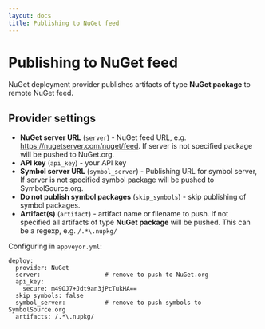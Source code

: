 ```yaml
---
layout: docs
title: Publishing to NuGet feed
---
```


# Publishing to NuGet feed

NuGet deployment provider publishes artifacts of type **NuGet package** to remote NuGet feed.

## Provider settings

* **NuGet server URL** (`server`) - NuGet feed URL, e.g. https://nugetserver.com/nuget/feed. If server is not specified package will be pushed to NuGet.org.
* **API key** (`api_key`) - your API key
* **Symbol server URL** (`symbol_server`) - Publishing URL for symbol server, If server is not specified symbol package will be pushed to SymbolSource.org.
* **Do not publish symbol packages** (`skip_symbols`) - skip publishing of symbol packages.
* **Artifact(s)** (`artifact`) - artifact name or filename to push. If not specified all artifacts of type **NuGet package** will be pushed. This can be a regexp, e.g. `/.*\.nupkg/`

Configuring in `appveyor.yml`:

    deploy:
      provider: NuGet
      server:                  # remove to push to NuGet.org
      api_key:
        secure: m49OJ7+Jdt9an3jPcTukHA==
      skip_symbols: false
      symbol_server:           # remove to push symbols to SymbolSource.org
      artifacts: /.*\.nupkg/
